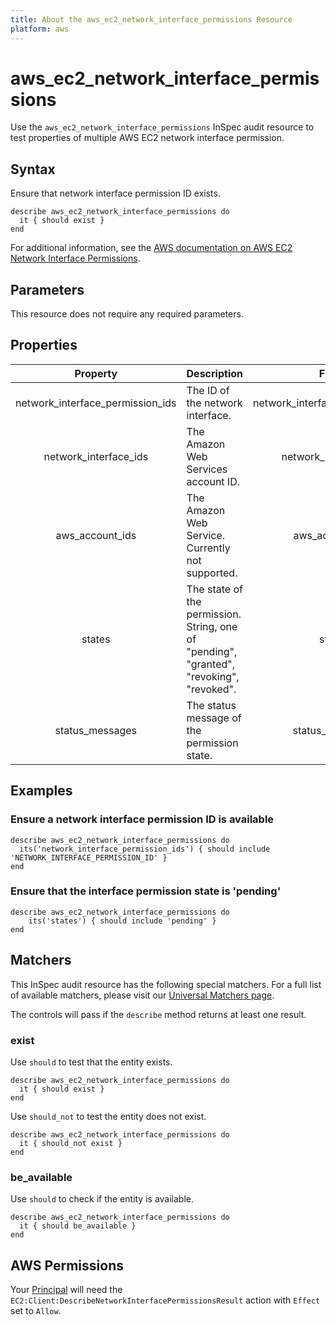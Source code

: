 ```yaml
---
title: About the aws_ec2_network_interface_permissions Resource
platform: aws
---
```


# aws_ec2_network_interface_permissions

Use the `aws_ec2_network_interface_permissions` InSpec audit resource to test properties of multiple AWS EC2 network interface permission.

## Syntax

Ensure that network interface permission ID exists.

    describe aws_ec2_network_interface_permissions do
      it { should exist }
    end

For additional information, see the [AWS documentation on AWS EC2 Network Interface Permissions](https://docs.aws.amazon.com/AWSCloudFormation/latest/UserGuide/aws-resource-ec2-networkinterfacepermission.html).

## Parameters

This resource does not require any required parameters.

## Properties

| Property  | Description | Field |
| :---: | :--- | :---: |
| network_interface_permission_ids | The ID of the network interface. | network_interface_permission_id |
| network_interface_ids |  The Amazon Web Services account ID. | network_interface_id |
| aws_account_ids |The Amazon Web Service. Currently not supported. | aws_account_id|
| states |The state of the permission.  String, one of "pending", "granted", "revoking", "revoked". | state |
| status_messages | The status message of the permission state. | status_message |

## Examples

### Ensure a network interface permission ID is available

    describe aws_ec2_network_interface_permissions do
      its('network_interface_permission_ids') { should include 'NETWORK_INTERFACE_PERMISSION_ID' }
    end

### Ensure that the interface permission state is 'pending'

    describe aws_ec2_network_interface_permissions do
        its('states') { should include 'pending' }
    end

## Matchers

This InSpec audit resource has the following special matchers. For a full list of available matchers, please visit our [Universal Matchers page](https://www.inspec.io/docs/reference/matchers/).

The controls will pass if the `describe` method returns at least one result.

### exist

Use `should` to test that the entity exists.

    describe aws_ec2_network_interface_permissions do
      it { should exist }
    end

Use `should_not` to test the entity does not exist.

    describe aws_ec2_network_interface_permissions do
      it { should_not exist }
    end

### be_available

Use `should` to check if the entity is available.

    describe aws_ec2_network_interface_permissions do
      it { should be_available }
    end

## AWS Permissions

Your [Principal](https://docs.aws.amazon.com/IAM/latest/UserGuide/intro-structure.html#intro-structure-principal) will need the `EC2:Client:DescribeNetworkInterfacePermissionsResult` action with `Effect` set to `Allow`.
